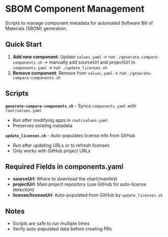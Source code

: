 # SBOM Component Management

Scripts to manage component metadata for automated Software Bill of Materials (SBOM) generation.

## Quick Start

1. **Add new component**: Update `values.yaml` → run `./generate-compare-components.sh` → manually add sourceUrl and projectUrl to `components.yaml` → run `./update_licenses.sh`
2. **Remove component**: Remove from `values.yaml` → run `./generate-compare-components.sh`

## Scripts

**`generate-compare-components.sh`** - Syncs `components.yaml` with `root/values.yaml`
- Run after modifying apps in `root/values.yaml`
- Preserves existing metadata

**`update_licenses.sh`** - Auto-populates license info from GitHub
- Run after updating URLs or to refresh licenses
- Only works with GitHub project URLs

## Required Fields in components.yaml

- **sourceUrl**: Where to download the chart/manifest
- **projectUrl**: Main project repository (use GitHub for auto-license detection)
- **license/licenseUrl**: Auto-populated from GitHub by `update_licenses.sh`

## Notes
- Scripts are safe to run multiple times
- Verify auto-populated data before creating PRs
